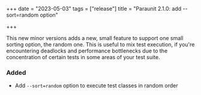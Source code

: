 +++
date = "2023-05-03"
tags = ["release"]
title = "Paraunit 2.1.0: add --sort=random option"

+++

This new minor versions adds a new, small feature to support one small sorting option, the random one. This is useful to mix test execution, if you're encountering deadlocks and performance bottlenecks due to the concentration of certain tests in some areas of your test suite.

### Added
* Add `--sort=random` option to execute test classes in random order
